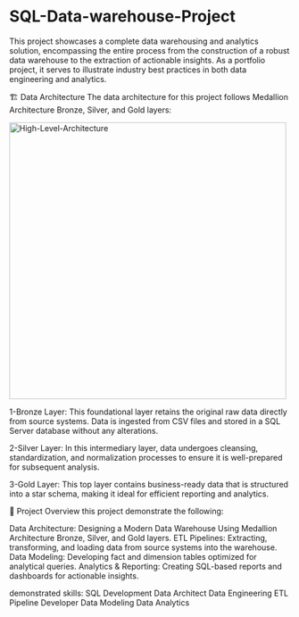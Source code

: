 # SQL-Data-warehouse-Project

This project showcases a complete data warehousing and analytics solution, encompassing the entire process from the construction of a robust data warehouse to the extraction of actionable insights. As a portfolio project, it serves to illustrate industry best practices in both data engineering and analytics.

🏗️ Data Architecture
The data architecture for this project follows Medallion Architecture Bronze, Silver, and Gold layers:

<img width="496" alt="High-Level-Architecture" src="https://github.com/user-attachments/assets/623d27b4-0a03-4178-9954-be6168843d1c" />

1-Bronze Layer: This foundational layer retains the original raw data directly from source systems. Data is ingested from CSV files and stored in a SQL Server database without any alterations.

2-Silver Layer: In this intermediary layer, data undergoes cleansing, standardization, and normalization processes to ensure it is well-prepared for subsequent analysis.

3-Gold Layer: This top layer contains business-ready data that is structured into a star schema, making it ideal for efficient reporting and analytics.

📖 Project Overview
this project demonstrate the following:

Data Architecture: Designing a Modern Data Warehouse Using Medallion Architecture Bronze, Silver, and Gold layers.
ETL Pipelines: Extracting, transforming, and loading data from source systems into the warehouse.
Data Modeling: Developing fact and dimension tables optimized for analytical queries.
Analytics & Reporting: Creating SQL-based reports and dashboards for actionable insights.


demonstrated skills: 
SQL Development
Data Architect
Data Engineering
ETL Pipeline Developer
Data Modeling
Data Analytics
